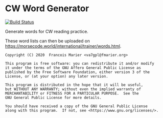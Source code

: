 # CW Word Generator

[![Build Status](https://travis-ci.com/fmarier/cw-word-generator.svg?branch=master)](https://travis-ci.com/fmarier/cw-word-generator)

Generate words for CW reading practice.

These word lists can then be uploaded on <https://morsecode.world/international/trainer/words.html>.

```
Copyright (C) 2020  Francois Marier <va7gpl@fmarier.org>

This program is free software: you can redistribute it and/or modify
it under the terms of the GNU Affero General Public License as
published by the Free Software Foundation, either version 3 of the
License, or (at your option) any later version.

This program is distributed in the hope that it will be useful,
but WITHOUT ANY WARRANTY; without even the implied warranty of
MERCHANTABILITY or FITNESS FOR A PARTICULAR PURPOSE.  See the
GNU General Public License for more details.

You should have received a copy of the GNU General Public License
along with this program.  If not, see <https://www.gnu.org/licenses/>.
```
